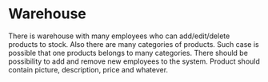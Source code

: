 # Warehouse
There is warehouse with many employees who can add/edit/delete products to stock. Also there are many categories of products. Such case is possible that one products belongs to many categories. There should be possibility to add and remove new employees to the system. Product should contain picture, description, price and whatever.
